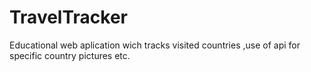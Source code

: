 # TravelTracker
Educational web aplication wich tracks visited countries ,use of api for specific country pictures etc.
